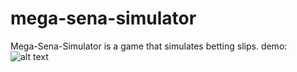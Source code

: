 # mega-sena-simulator
Mega-Sena-Simulator is a game that simulates betting slips.
demo:
![alt text](https://github.com/peters0m/mega-sena-simulator/blob/main/demo.png)
